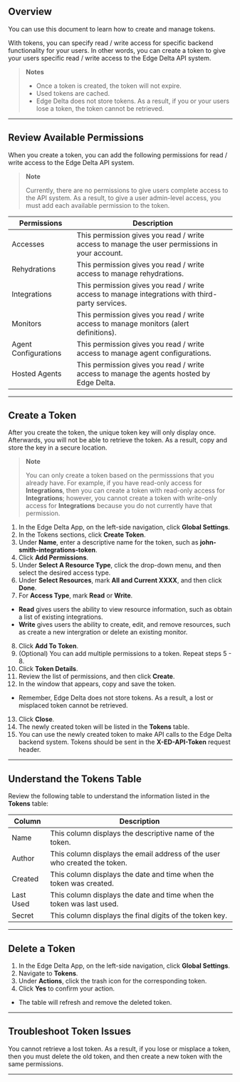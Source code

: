 ## Overview

You can use this document to learn how to create and manage tokens.

With tokens, you can specify read / write access for specific backend functionality for your users. In other words, you can create a token to give your users specific read / write access to the Edge Delta API system. 

> **Notes** 
>
> - Once a token is created, the token will not expire. 
> - Used tokens are cached. 
> - Edge Delta does not store tokens. As a result, if you or your users lose a token, the token cannot be retrieved.

***

## Review Available Permissions

When you create a token, you can add the following permissions for read / write access to the Edge Delta API system.

> **Note**
>
> Currently, there are no permissions to give users complete access to the API system. As a result, to give a user admin-level access, you must add each available permission to the token.    

| Permissions          | Description                                                                                                         |
|----------------------|---------------------------------------------------------------------------------------------------------------------|
| Accesses             | This permission gives you read / write access to manage the user permissions in your account.                       |
| Rehydrations         | This permission gives you read / write access to manage rehydrations.                                               |
| Integrations         | This permission gives you read / write access to manage integrations with third-party services.                     |
| Monitors             | This permission gives you read / write access to manage monitors (alert definitions).                               |
| Agent Configurations | This permission gives you read / write access to manage agent configurations.                                       |
| Hosted Agents        | This permission gives you read / write access to manage the agents hosted by Edge Delta.                            |

***

## Create a Token

After you create the token, the unique token key will only display once. Afterwards, you will not be able to retrieve the token. As a result, copy and store the key in a secure location.   

> **Note**
> 
> You can only create a token based on the permisssions that you already have. For example, if you have read-only access for **Integrations**, then you can create a token with read-only access for **Integrations**; however, you cannot create a token with write-only access for **Integrations** because you do not currently have that permission. 

1. In the Edge Delta App, on the left-side navigation, click **Global Settings**. 
2. In the Tokens sections, click  **Create Token**. 
3. Under **Name**, enter a descriptive name for the token, such as **john-smith-integrations-token**. 
4. Click **Add Permissions**.
5. Under **Select A Resource Type**, click the drop-down menu, and then select the desired access type. 
6. Under **Select Resources**, mark **All and Current XXXX**, and then click **Done**.
7. For **Access Type**, mark **Read** or **Write**. 
  - **Read** gives users the ability to view resource information, such as obtain a list of existing integrations. 
  - **Write** gives users the ability to create, edit, and remove resources, such as create a new intergration or delete an existing monitor. 
8. Click **Add To Token**. 
9. (Optional) You can add multiple permissions to a token. Repeat steps 5 - 8. 
10. Click **Token Details**. 
11. Review the list of permissions, and then click **Create**.
12. In the window that appears, copy and save the token.
  - Remember, Edge Delta does not store tokens. As a result, a lost or misplaced token cannot be retrieved. 
13. Click **Close**. 
14. The newly created token will be listed in the **Tokens** table. 
15. You can use the newly created token to make API calls to the Edge Delta backend system. Tokens should be sent in the **X-ED-API-Token** request header.

***

## Understand the Tokens Table

Review the following table to understand the information listed in the **Tokens** table:

| Column    | Description                                                                |
|-----------|----------------------------------------------------------------------------|
| Name      | This column displays the descriptive name of the token.                    |
| Author    | This column displays the email address of the user who created the token.  |
| Created   | This column displays the date and time when the token was created.         |
| Last Used | This column displays the date and time when the token was last used.       |
| Secret    | This column displays the final digits of the token key.                    |

***

## Delete a Token 
  
1. In the Edge Delta App, on the left-side navigation, click **Global Settings**.   
2. Navigate to **Tokens**.
3. Under **Actions**, click the trash icon for the corresponding token. 
4. Click **Yes** to confirm your action. 
  - The table will refresh and remove the deleted token. 

*** 
  
  
## Troubleshoot Token Issues
  
You cannot retrieve a lost token. As a result, if you lose or misplace a token, then you must delete the old token, and then create a new token with the same permissions. 

***
